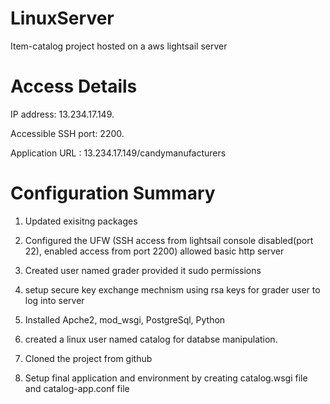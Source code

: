 # LinuxServer
Item-catalog project hosted on a aws lightsail server

# Access Details
IP address: 13.234.17.149.

Accessible SSH port: 2200.

Application URL : 13.234.17.149/candymanufacturers

# Configuration Summary

1. Updated exisitng packages

2. Configured the UFW (SSH access from lightsail console disabled(port 22), enabled access from port 2200)
  allowed basic http server

3. Created user named grader provided it sudo permissions

4. setup secure key exchange mechnism using rsa keys for grader user to log into server

5. Installed Apche2, mod_wsgi, PostgreSql, Python

6. created a linux user named catalog for databse manipulation.

7. Cloned the project from github

8. Setup final application and environment by creating catalog.wsgi file and catalog-app.conf file 
